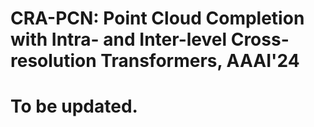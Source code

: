 # CRA-PCN: Point Cloud Completion with Intra- and Inter-level Cross-resolution Transformers, AAAI'24 

# To be updated.
